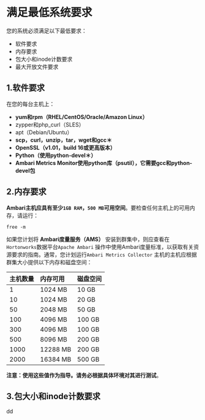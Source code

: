 满足最低系统要求
================================================================================
您的系统必须满足以下最低要求：
+ 软件要求
+ 内存要求
+ 包大小和inode计数要求
+ 最大开放文件要求

## 1.软件要求
在您的每台主机上：
+ **yum和rpm（RHEL/CentOS/Oracle/Amazon Linux）**
+ zypper和php_curl（SLES）
+ apt（Debian/Ubuntu）
+ **scp，curl，unzip，tar，wget和gcc＊**
+ **OpenSSL（v1.01，build 16或更高版本）**
+ **Python（使用python-devel＊）**
+ **Ambari Metrics Monitor使用python库（psutil），它需要gcc和python-devel包**

## 2.内存要求
**Ambari主机应具有至少`1GB RAM`，`500 MB`可用空间**。要检查任何主机上的可用内存，请运行：
```shell
free -m
```
如果您计划将 **Ambari度量服务（AMS）** 安装到群集中，则应查看在`Hortonworks`数据平台`Apache Ambari`
操作中使用Ambari度量标准，以获取有关资源要求的指南。通常，您计划运行`Ambari Metrics Collector`
主机的主机应根据群集大小提供以下内存和磁盘空间：

| 主机数量 | 内存可用 | 磁盘空间 |
| :------------- | :------------- | :----------- |
| 1 | 1024 MB | 10 GB |
| 10 | 1024 MB | 20 GB |
| 50 | 2048 MB | 50 GB |
| 100 | 4096 MB | 100 GB |
| 300 | 4096 MB | 100 GB |
| 500 | 8096 MB | 200 GB |
| 1000 | 12288 MB | 200 GB |
| 2000 | 16384 MB | 500 GB |

**注意：使用这些值作为指导。请务必根据具体环境对其进行测试**。

## 3.包大小和inode计数要求


































dd
